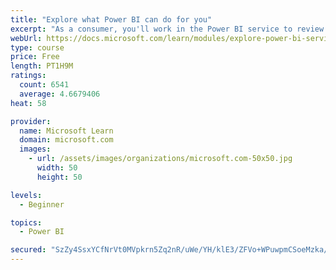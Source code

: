 ```yaml
---
title: "Explore what Power BI can do for you"
excerpt: "As a consumer, you'll work in the Power BI service to review and interact with content that has been shared with you. This module provides the foundational information that you need to work effectively in the Power BI service."
webUrl: https://docs.microsoft.com/learn/modules/explore-power-bi-service/
type: course
price: Free
length: PT1H9M
ratings:
  count: 6541
  average: 4.6679406
heat: 58

provider:
  name: Microsoft Learn
  domain: microsoft.com
  images:
    - url: /assets/images/organizations/microsoft.com-50x50.jpg
      width: 50
      height: 50

levels:
  - Beginner

topics:
  - Power BI

secured: "SzZy4SsxYCfNrVt0MVpkrn5Zq2nR/uWe/YH/klE3/ZFVo+WPuwpmCSoeMzka/fgX7bWCQ982DTK7cKtSebJCJgu04C586omqdCSQP39nF77V/myQegVVqcO6jBKGW65ilZrJNXdDP0pLEWFI8yGno7p/rMv08RhnhbgjWjSPfQW27bO1ViEdT9sYidNQzY1uTEU8WCIYquWhIfbO4dDdA9gyrLIrBQlE92Z/84R/din2OB5AIEuizZo/pLgj5hOb1KIFLhbwY2q48ayzVhOfhqVI0q+yumttGKHP/IAmOqUS3pmSdrH0VQ0ij2nduRP3Rdr9igdjFvpvtX9IvUhQkB5PcJH1Fp/wlyx+rL804SUpMsIdbyIPBNachoMpGI+dwxOx2RkVhFA6LJZ5o33SYkOLKh2hvgv/OVSDYsyI+lA=;46dCV2zxfBDI4c2RY6KDZA=="
---
```


